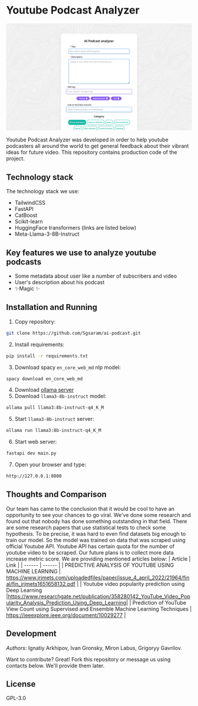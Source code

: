 
# Youtube Podcast Analyzer

![example](./readme-imgs/preview.png)

Youtube Podcast Analyzer was developed in order to help youtube podcasters all around the world to get general feedback about their vibrant ideas for future video. This repository contains production code of the project.
## Technology stack
The technology stack we use:
 - TailwindCSS
 - FastAPI
 - CatBoost 
 - Scikit-learn
 - HuggingFace transformers (links are listed below)
 - Meta-Llama-3-8B-Instruct
## Key features we use to analyze youtube podcasts
- Some metadata about user like a number of subscribers and video
- User's description about his podcast
- ✨Magic ✨

## Installation and Running
1. Copy repository:
```sh
git clone https://github.com/Sgsaram/ai-podcast.git
```
2. Install requirements:
```sh
pip install -r requirements.txt
```
3. Download spacy `en_core_web_md` nlp model:
```sh
spacy download en_core_web_md
```
4. Download [ollama server](https://github.com/ollama/ollama)
5. Download `llama3-8b-instruct` model:
```sh
ollama pull llama3:8b-instruct-q4_K_M
```
5. Start `llama3-8b-instruct` server:
```sh
ollama run llama3:8b-instruct-q4_K_M
```
6. Start web server:
```sh
fastapi dev main.py
```
7. Open your browser and type:
```sh
http://127.0.0.1:8000
```
## Thoughts and Comparison
Our team has came to the conclusion that it would be cool to have an opportunity to see your chances to go viral. We've done some research and found out that nobody has done something outstanding in that field. There are some research papers that use statistical tests to check some hypothesis. To be precise, it was hard to even find datasets big enough to train our model. So the model was trained on data that was scraped using official Youtube API. Youtube API has certain quota for the number of youtube video to be scraped. Our future plans is to collect more data increase metric score. 
We are providing mentioned articles below:
| Article | Link |
| ------ | ------ |
| PREDICTIVE ANALYSIS OF YOUTUBE USING MACHINE LEARNING | https://www.irjmets.com/uploadedfiles/paper/issue_4_april_2022/21964/final/fin_irjmets1651658132.pdf |
| Youtube video popularity prediction using Deep Learning |https://www.researchgate.net/publication/358280142_YouTube_Video_Popularity_Analysis_Prediction_Using_Deep_Learning|
| Prediction of YouTube View Count using Supervised and Ensemble Machine Learning Techniques | https://ieeexplore.ieee.org/document/10029277 |



## Development
*Authors*: Ignatiy Arkhipov, Ivan Gronsky, Miron Labus, Grigoryy Gavrilov.

Want to contribute? Great! Fork this repository or message us using contacts below.
We'll provide them later.
## License

GPL-3.0



